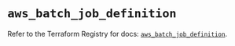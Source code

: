 # `aws_batch_job_definition`

Refer to the Terraform Registry for docs: [`aws_batch_job_definition`](https://registry.terraform.io/providers/hashicorp/aws/6.6.0/docs/resources/batch_job_definition).
